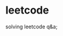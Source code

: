 # leetcode
solving leetcode q&a;

<!-- this repo is here to assist on solving the leetcode problems through VScode.

Hopefully it helps. -->
